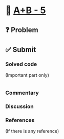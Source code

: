 # :bookmark_tabs: [A+B - 5][title]

## :question: Problem

## :white_check_mark: Submit
### Solved code
(Important part only)
``` java
```
### Commentary

### Discussion

### References
(If there is any reference)

[title]: https://www.acmicpc.net/problem/10952